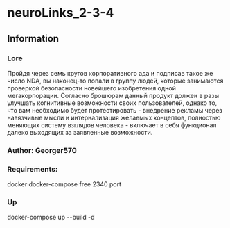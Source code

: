 # neuroLinks_2-3-4

## Information

### Lore
Пройдя через семь кругов корпоративного ада и подписав такое же число NDA, вы наконец-то попали в группу людей, которые занимаются проверкой безопасности новейшего изобретения одной мегакорпорации. Согласно брошюрам данный продукт должен в разы улучшать когнитивные возможности своих пользователей, однако то, что вам необходимо будет протестировать - внедрение рекламы через навязчивые мысли и интернализация желаемых концептов, полностью меняющих систему взглядов человека - включает в себя функционал далеко выходящих за заявленные возможности.

### Author: Georger570

### Requirements: 
docker
docker-compose
free 2340 port
### Up
docker-compose up --build -d
